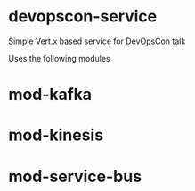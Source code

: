 # devopscon-service
Simple Vert.x based service for DevOpsCon talk

Uses the following modules
# mod-kafka
# mod-kinesis
# mod-service-bus
